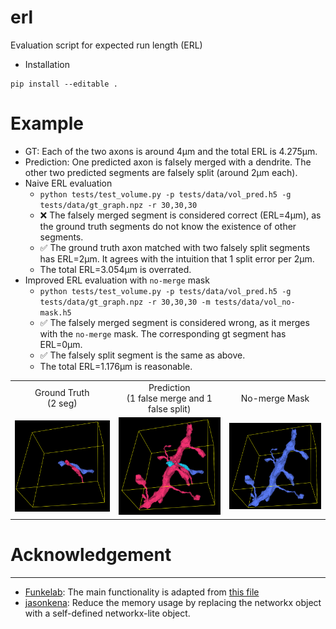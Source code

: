 # erl
Evaluation script for expected run length (ERL)


- Installation
```
pip install --editable .
```

# Example
- GT: Each of the two axons is around 4&mu;m and the total ERL is 4.275&mu;m.
- Prediction: One predicted axon is falsely merged with a dendrite. The other two predicted segments are falsely split (around 2&mu;m each).
- Naive ERL evaluation
  - `python tests/test_volume.py -p tests/data/vol_pred.h5 -g tests/data/gt_graph.npz -r 30,30,30`
  - ❌ The falsely merged segment is considered correct (ERL=4&mu;m), as the ground truth segments do not know the existence of other segments.
  - ✅ The ground truth axon matched with two falsely split segments has ERL=2&mu;m. It agrees with the intuition that 1 split error per 2&mu;m.
  - The total ERL=3.054&mu;m is overrated.
- Improved ERL evaluation with `no-merge` mask
  - `python tests/test_volume.py -p tests/data/vol_pred.h5 -g tests/data/gt_graph.npz -r 30,30,30 -m tests/data/vol_no-mask.h5`
  - ✅ The falsely merged segment is considered wrong, as it merges with the `no-merge` mask. The corresponding gt segment has ERL=0&mu;m.
  - ✅ The falsely split segment is the same as above.
  - The total ERL=1.176&mu;m is reasonable.

<table>
  <tr align=center>
    <td>Ground Truth<br/> (2 seg)</td><td>Prediction<br/> (1 false merge and 1 false split)</td><td>No-merge Mask</td>
  </tr>
  <tr>
    <td> <img src="tests/figure/test_gt.png" width = 360px></td>
    <td><img src="tests/figure/test_pred.png" width = 360px></td>
    <td><img src="tests/figure/test_mask.png" width = 360px></td>
  </tr>
</table>



# Acknowledgement
---
- [Funkelab](https://github.com/funkelab): The main functionality is adapted from [this file](https://github.com/funkelab/funlib.evaluate/blob/master/funlib/evaluate/run_length.py)
- [jasonkena](https://jasonkena.github.io/): Reduce the memory usage by replacing the networkx object with a self-defined networkx-lite object.
